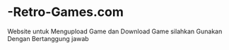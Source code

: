 # -Retro-Games.com
Website untuk Mengupload Game dan Download Game silahkan Gunakan Dengan Bertanggung jawab 
